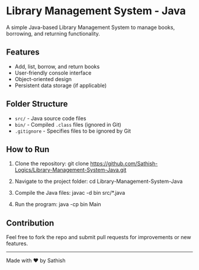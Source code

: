
# Library Management System - Java

A simple Java-based Library Management System to manage books, borrowing, and returning functionality.

## Features
- Add, list, borrow, and return books
- User-friendly console interface
- Object-oriented design
- Persistent data storage (if applicable)

## Folder Structure
- `src/` - Java source code files
- `bin/` - Compiled `.class` files (ignored in Git)
- `.gitignore` - Specifies files to be ignored by Git

## How to Run
1. Clone the repository:
   git clone https://github.com/Sathish-Logics/Library-Management-System-Java.git

2. Navigate to the project folder:
   cd Library-Management-System-Java
   
3. Compile the Java files:
   javac -d bin src/*.java

4. Run the program:
   java -cp bin Main

## Contribution

Feel free to fork the repo and submit pull requests for improvements or new features.

---

Made with ❤️ by Sathish

